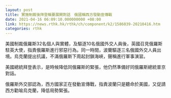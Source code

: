 ```yaml
---
layout: post
title: 實施制裁後拜登稱要展開對話　俄國稱西方發動宣傳戰
date: 2021-04-16 06:09:10.000000000 +08:00
link: https://news.rthk.hk/rthk/ch/component/k2/1586039-20210416.htm
categories: rthk
---
```


美國制裁俄羅斯32名個人與實體，及驅逐10名俄國外交人員後，英國召見俄羅斯駐英大使，指責俄羅斯進行邪惡行為。同一時間，波蘭驅逐三名俄國外交人員出境。烏克蘭提出抗議，不滿俄羅斯下周起封鎖海峽，聲稱進行軍事演習。

美國總統拜登表示，是時候降低同俄羅斯的緊張，他仍然準備好同俄羅斯總統普京對話。

俄羅斯外交部認為，西方國家正在發動宣傳戰，指責波蘭只是聽命於美國，又促請西方勸喻烏克蘭，降低局勢緊張。
